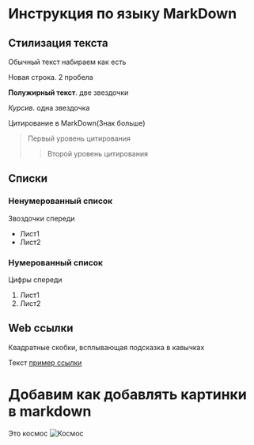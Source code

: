 # Инструкция по языку MarkDown

## Стилизация текста

Обычный текст набираем как есть

Новая строка. 2 пробела

**Полужирный текст**. две звездочки

*Курсив*. одна звездочка

Цитирование в MarkDown(Знак больше)
> Первый уровень цитирования
>> Второй уровень цитирования

## Списки
### Ненумерованный список
Звоздочки спереди

* Лист1
* Лист2

### Нумерованный список
Цифры спереди
1. Лист1
2. Лист2

## Web ссылки
Квадратные скобки, всплывающая подсказка в кавычках

Текст [пример ссылки](http.example.com "Всплывающая подказка")

# Добавим как добавлять картинки в markdown
Это космос
![Космос](space.jpeg)
